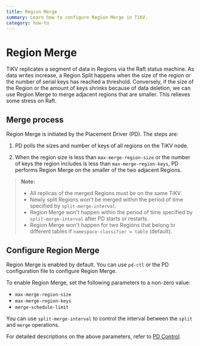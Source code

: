 ```yaml
---
title: Region Merge
summary: Learn how to configure Region Merge in TiKV.
category: how-to
---
```


# Region Merge

TiKV replicates a segment of data in Regions via the Raft status machine. As data writes increase, a Region Split happens when the size of the region or the number of serial keys has reached a threshold. Conversely, if the size of the Region or the amount of keys shrinks because of data deletion, we can use Region Merge to merge adjacent regions that are smaller. This relieves some stress on Raft.


## Merge process

Region Merge is initiated by the Placement Driver (PD). The steps are:

1. PD polls the sizes and number of keys of all regions on the TiKV node.

2. When the region size is less than `max-merge-region-size` or the number of keys the region includes is less than `max-merge-region-keys`, PD performs Region Merge on the smaller of the two adjacent Regions.

> **Note:**
>
> - All replicas of the merged Regions must be on the same TiKV.
> - Newly split Regions won't be merged within the period of time specified by `split-merge-interval`.
> - Region Merge won't happen within the period of time specified by `split-merge-interval` after PD starts or restarts.
>- Region Merge won't happen for two Regions that belong to different tables if `namespace-classifier = table` (default).

## Configure Region Merge

Region Merge is enabled by default. You can use `pd-ctl` or the PD configuration file to configure Region Merge.

To enable Region Merge, set the following parameters to a non-zero value:

- `max-merge-region-size`
- `max-merge-region-keys`
- `merge-schedule-limit`

You can use `split-merge-interval` to control the interval between the `split` and `merge` operations.

For detailed descriptions on the above parameters, refer to [PD Control](../../reference/tools/pd-control.md).
